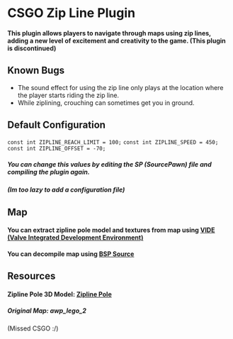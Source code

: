 
# CSGO Zip Line Plugin
#### This plugin allows players to navigate through maps using zip lines, adding a new level of excitement and creativity to the game. (This plugin is discontinued)


## Known Bugs
- The sound effect for using the zip line only plays at the location where the player starts riding the zip line.
- While ziplining, crouching can sometimes get you in ground.

## Default Configuration

`const int ZIPLINE_REACH_LIMIT = 100;`
`const int ZIPLINE_SPEED = 450;`
`const int ZIPLINE_OFFSET = -70;`

##### You can change this values by editing the SP (SourcePawn) file and compiling the plugin again.
##### (Im too lazy to add a configuration file)

## Map
#### You can extract zipline pole model and textures from map using [VIDE (Valve Integrated Development Environment)](https://developer.valvesoftware.com/wiki/VIDE)
#### You can decompile map using [BSP Source](https://developer.valvesoftware.com/wiki/BSPSource)

## Resources
#### Zipline Pole 3D Model: [Zipline Pole](https://sketchfab.com/3d-models/fortnite-zipline-pole-db8eb25739ec4207b51661b2be5273b6)
##### Original Map: awp_lego_2

(Missed CSGO :/)
